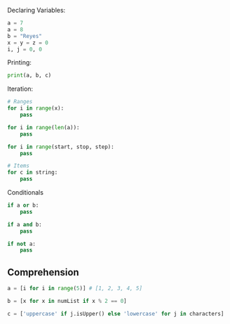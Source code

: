 Declaring Variables:
```py
a = 7
a = 8
b = "Reyes"
x = y = z = 0
i, j = 0, 0
```

Printing:
```py
print(a, b, c)
```

Iteration:
```py
# Ranges
for i in range(x):
    pass

for i in range(len(a)):
    pass

for i in range(start, stop, step):
    pass

# Items
for c in string:
    pass
```
Conditionals
```py
if a or b:
    pass

if a and b:
    pass

if not a:
    pass
```
## Comprehension
```py
a = [i for i in range(5)] # [1, 2, 3, 4, 5]

b = [x for x in numList if x % 2 == 0]

c = ['uppercase' if j.isUpper() else 'lowercase' for j in characters]
```